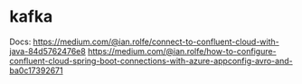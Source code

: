 # kafka

Docs:
https://medium.com/@ian.rolfe/connect-to-confluent-cloud-with-java-84d5762476e8
https://medium.com/@ian.rolfe/how-to-configure-confluent-cloud-spring-boot-connections-with-azure-appconfig-avro-and-ba0c17392671
